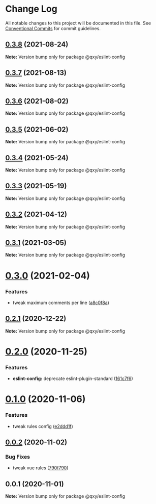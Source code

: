 # Change Log

All notable changes to this project will be documented in this file.
See [Conventional Commits](https://conventionalcommits.org) for commit guidelines.

## [0.3.8](https://github.com/qxy-fe/configs/compare/@qxy/eslint-config@0.3.7...@qxy/eslint-config@0.3.8) (2021-08-24)

**Note:** Version bump only for package @qxy/eslint-config





## [0.3.7](https://github.com/qxy-fe/configs/compare/@qxy/eslint-config@0.3.6...@qxy/eslint-config@0.3.7) (2021-08-13)

**Note:** Version bump only for package @qxy/eslint-config





## [0.3.6](https://github.com/qxy-fe/configs/compare/@qxy/eslint-config@0.3.5...@qxy/eslint-config@0.3.6) (2021-08-02)

**Note:** Version bump only for package @qxy/eslint-config

## [0.3.5](https://github.com/qxy-fe/configs/compare/@qxy/eslint-config@0.3.4...@qxy/eslint-config@0.3.5) (2021-06-02)

**Note:** Version bump only for package @qxy/eslint-config

## [0.3.4](https://github.com/qxy-fe/configs/compare/@qxy/eslint-config@0.3.3...@qxy/eslint-config@0.3.4) (2021-05-24)

**Note:** Version bump only for package @qxy/eslint-config

## [0.3.3](https://github.com/qxy-fe/configs/compare/@qxy/eslint-config@0.3.2...@qxy/eslint-config@0.3.3) (2021-05-19)

**Note:** Version bump only for package @qxy/eslint-config

## [0.3.2](https://github.com/qxy-fe/configs/compare/@qxy/eslint-config@0.3.1...@qxy/eslint-config@0.3.2) (2021-04-12)

**Note:** Version bump only for package @qxy/eslint-config

## [0.3.1](https://github.com/qxy-fe/configs/compare/@qxy/eslint-config@0.3.0...@qxy/eslint-config@0.3.1) (2021-03-05)

**Note:** Version bump only for package @qxy/eslint-config

# [0.3.0](https://github.com/qxy-fe/configs/compare/@qxy/eslint-config@0.2.1...@qxy/eslint-config@0.3.0) (2021-02-04)

### Features

-   tweak maximum comments per line ([a8c0f8a](https://github.com/qxy-fe/configs/commit/a8c0f8a6f31e78fe204d89eafcc62a04eda2d9bf))

## [0.2.1](https://github.com/qxy-fe/configs/compare/@qxy/eslint-config@0.2.0...@qxy/eslint-config@0.2.1) (2020-12-22)

**Note:** Version bump only for package @qxy/eslint-config

# [0.2.0](https://github.com/qxy-fe/configs/compare/@qxy/eslint-config@0.1.0...@qxy/eslint-config@0.2.0) (2020-11-25)

### Features

-   **eslint-config:** deprecate eslint-plugin-standard ([161c7f6](https://github.com/qxy-fe/configs/commit/161c7f60b574d8ec8a0cfc0e33cf1146b86fe377))

# [0.1.0](https://github.com/qxy-fe/configs/compare/@qxy/eslint-config@0.0.2...@qxy/eslint-config@0.1.0) (2020-11-06)

### Features

-   tweak rules config ([e2ddd1f](https://github.com/qxy-fe/configs/commit/e2ddd1f14cb9e2774f5c439a1f98af7ad868ce0f))

## [0.0.2](https://github.com/qxy-fe/configs/compare/@qxy/eslint-config@0.0.1...@qxy/eslint-config@0.0.2) (2020-11-02)

### Bug Fixes

-   tweak vue rules ([790f790](https://github.com/qxy-fe/configs/commit/790f790cce1442ba96a345eefd5f25655a0fbb3f))

## 0.0.1 (2020-11-01)

**Note:** Version bump only for package @qxy/eslint-config
